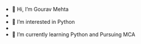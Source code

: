 - 👋 Hi, I’m Gourav Mehta
- 
- 👀 I’m interested in Python
- 
- 🌱 I’m currently learning Python and Pursuing MCA


